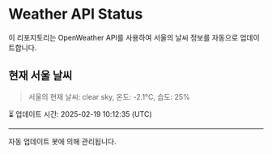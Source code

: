 
# Weather API Status

이 리포지토리는 OpenWeather API를 사용하여 서울의 날씨 정보를 자동으로 업데이트합니다.

## 현재 서울 날씨
> 서울의 현재 날씨: clear sky, 온도: -2.1°C, 습도: 25%

⏳ 업데이트 시간: 2025-02-19 10:12:35 (UTC)

---
자동 업데이트 봇에 의해 관리됩니다.
